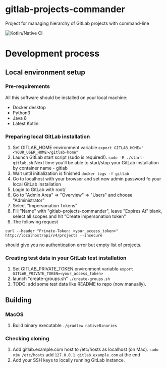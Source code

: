 # gitlab-projects-commander
Project for managing hierarchy of GitLab projects with command-line

![Kotlin/Native CI](https://github.com/tano/gitlab-projects-commander/workflows/Kotlin/Native%20CI/badge.svg)

# Development process
## Local environment setup
### Pre-requirements
All this software should be installed on your local machine:
* Docker desktop
* Python3 
* Java 8 
* Latest Kotlin
### Preparing local GitLab installation
1. Set GITLAB_HOME environment variable
```export GITLAB_HOME="<YOUR_USER_HOME>/gitlab-home"```
2. Launch GitLab start script (sudo is required!). 
```sudo -E ./start-gitlab.sh```
Next time you'll be able to start/stop your GitLab installation by container name - gitlab 
3. Wait until initialization is finished
```docker logs -f gitlab```
4. Go to localhost with your browser and set new admin password fo your local GitLab installation
5. Login to GitLab with root/<your password from p.5>
6. Go to "Admin Area" => "Overview" => "Users" and choose "Administrator"
7. Select "Impersonation Tokens"
8. Fill "Name" with "gitlab-projects-commander", leave "Expires At" blank, select all scopes and hit "Create impersonation token"
9. The following request 
```
curl --header "Private-Token: <your_access_token>" http://localhost/api/v4/projects --insecure
```
should give you no authentication error but empty list of projects.
### Creating test data in your GitLab test installation
1. Set GITLAB_PRIVATE_TOKEN environment variable
```export GITLAB_PRIVATE_TOKEN=<your_access_token>```
2. launch "create-groups.sh"
```./create-groups.sh```
3. TODO: add some test data like README to repo (now manually).
## Building
### MacOS
1. Build binary executable
```./gradlew nativeBinaries```
### Checking cloning
1. Add gitlab.example.com host to /etc/hosts as localhost (on Mac).
```sudo vim /etc/hosts```
add ```127.0.0.1 gitlab.example.com``` at the end
2. Add your SSH keys to locally running GitLab instance.